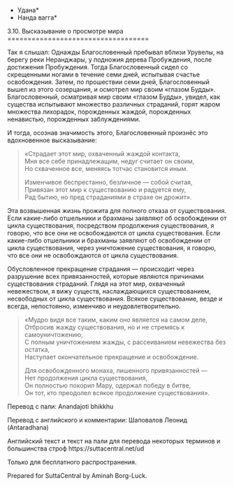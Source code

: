 * Удана*
* Нанда вагга*

3\.10\. Высказывание о просмотре мира
\=\=\=\=\=\=\=\=\=\=\=\=\=\=\=\=\=\=\=\=\=\=\=\=\=\=\=\=\=\=\=\=\=\=\=

Так я слышал: Однажды Благословенный пребывал вблизи Урувелы, на берегу реки Неранджары, у подножия дерева Пробуждения, после достижения Пробуждения\. Тогда Благословенный сидел со скрещенными ногами в течение семи дней, испытывая счастье освобождения\. Затем, по прошествии семи дней, Благословенный вышел из этого созерцания, и осмотрел мир своим «глазом Будды»\. Благословенный, осматривая мир своим «глазом Будды», увидел, как существа испытывают множество различных страданий, горят жаром множества лихорадок, порожденных жаждой, порожденных ненавистью, порожденных заблуждениями\.

И тогда, осознав значимость этого, Благословенный произнёс это вдохновенное высказывание:

> «Страдает этот мир, охваченный жаждой контакта,  
> Мня все себе принадлежащим, недуг считает он своим,  
> Но схваченное все, меняясь тотчас становится иным\.
>
> Изменчивое беспрестанно, безличное — собой считая,  
> Привязан этот мир к существованию и радуется ему,  
> Рад бытию, но пред страданиями в страхе он дрожит»\.

Эта возвышенная жизнь прожита для полного отказа от существования\. Если какие\-либо отшельники и брахманы заявляют об освобождении от цикла существования, посредством продолжения существования, я говорю, что все они не освобождаются от цикла существования\. Если какие\-либо отшельники и брахманы заявляют об освобождении от цикла существования, через уничтожение существования, я говорю, что все они не освобождаются от цикла существования\.

Обусловленное прекращение страдания — происходит через разрушение всех привязанностей, которые являются причинами существования страданий\. Глядя на этот мир, охваченный невежеством, я вижу существ, наслаждающихся существованием, несвободных от цикла существования\. Всякое существование, везде и всегда, непостоянно, изменчиво и неудовлетворительно\.

> «Мудро видя все таким, каким оно является на самом деле,  
> Отбросив жажду существования, но и не стремясь к самоуничтожению,  
> С полным уничтожением жажды, с рассеиванием невежества без остатка,  
> Наступает окончательное прекращение и освобождение\.
>
> Для освобожденного монаха, лишенного привязанностей —  
> Нет продолжения цикла существования,  
> Он полностью покорил Мару, одержал победу в битве,  
> Он тот, кто преодолел всякое продолжение существования»\.

Перевод с пали: Anandajoti bhikkhu

Перевод с английского и комментарии: Шаповалов Леонид \(Antaradhana\)

Английский текст и текст на пали для перевода некоторых терминов и большинства строф https://suttacentral\.net/ud

  

Только для бесплатного распространения\.

  

Prepared for SuttaCentral by Aminah Borg\-Luck\.